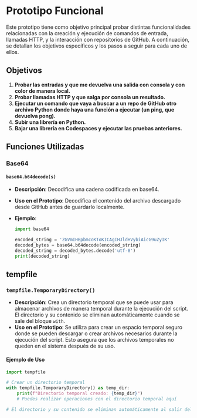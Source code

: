 # Prototipo Funcional

Este prototipo tiene como objetivo principal probar distintas funcionalidades relacionadas con la creación y ejecución de comandos de entrada, llamadas HTTP, y la interacción con repositorios de GitHub. A continuación, se detallan los objetivos específicos y los pasos a seguir para cada uno de ellos.

## Objetivos

1. **Probar las entradas y que me devuelva una salida con consola y con color de manera local.**
2. **Probar llamadas HTTP y que salga por consola un resultado.**
3. **Ejecutar un comando que vaya a buscar a un repo de GitHub otro archivo Python donde haya una función a ejecutar (un ping, que devuelva pong).**
4. **Subir una librería en Python.**
5. **Bajar una librería en Codespaces y ejecutar las pruebas anteriores.**

## Funciones Utilizadas

### Base64

#### `base64.b64decode(s)`

- **Descripción**: Decodifica una cadena codificada en base64.
- **Uso en el Prototipo**: Decodifica el contenido del archivo descargado desde GitHub antes de guardarlo localmente.
- **Ejemplo**:

  ```python
  import base64

  encoded_string = 'ZGVmIHBpbmcoKToKICAgIHJldHVybiAicG9uZyIK'
  decoded_bytes = base64.b64decode(encoded_string)
  decoded_string = decoded_bytes.decode('utf-8')
  print(decoded_string)
  ```

## tempfile

### `tempfile.TemporaryDirectory()`

- **Descripción**: Crea un directorio temporal que se puede usar para almacenar archivos de manera temporal durante la ejecución del script. El directorio y su contenido se eliminan automáticamente cuando se sale del bloque `with`.
- **Uso en el Prototipo**: Se utiliza para crear un espacio temporal seguro donde se pueden descargar o crear archivos necesarios durante la ejecución del script. Esto asegura que los archivos temporales no queden en el sistema después de su uso.

#### Ejemplo de Uso

```python
import tempfile

# Crear un directorio temporal
with tempfile.TemporaryDirectory() as temp_dir:
    print(f"Directorio temporal creado: {temp_dir}")
    # Puedes realizar operaciones con el directorio temporal aquí

# El directorio y su contenido se eliminan automáticamente al salir del bloque
```
